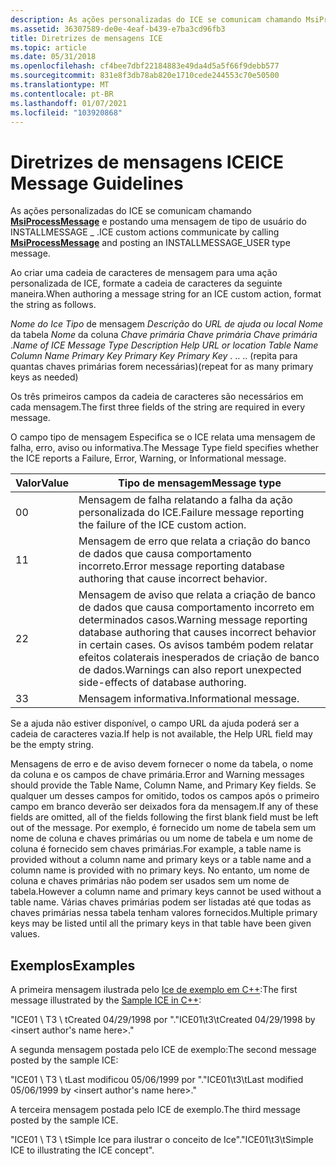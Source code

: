 ```yaml
---
description: As ações personalizadas do ICE se comunicam chamando MsiProcessMessage e postando uma mensagem de tipo de usuário do INSTALLMESSAGE \_ .
ms.assetid: 36307589-de0e-4eaf-b439-e7ba3cd96fb3
title: Diretrizes de mensagens ICE
ms.topic: article
ms.date: 05/31/2018
ms.openlocfilehash: cf4bee7dbf22184883e49da4d5a5f66f9debb577
ms.sourcegitcommit: 831e8f3db78ab820e1710cede244553c70e50500
ms.translationtype: MT
ms.contentlocale: pt-BR
ms.lasthandoff: 01/07/2021
ms.locfileid: "103920868"
---
```

# <a name="ice-message-guidelines"></a><span data-ttu-id="6bf16-103">Diretrizes de mensagens ICE</span><span class="sxs-lookup"><span data-stu-id="6bf16-103">ICE Message Guidelines</span></span>

<span data-ttu-id="6bf16-104">As ações personalizadas do ICE se comunicam chamando [**MsiProcessMessage**](/windows/desktop/api/Msiquery/nf-msiquery-msiprocessmessage) e postando uma mensagem de tipo de usuário do INSTALLMESSAGE \_ .</span><span class="sxs-lookup"><span data-stu-id="6bf16-104">ICE custom actions communicate by calling [**MsiProcessMessage**](/windows/desktop/api/Msiquery/nf-msiquery-msiprocessmessage) and posting an INSTALLMESSAGE\_USER type message.</span></span>

<span data-ttu-id="6bf16-105">Ao criar uma cadeia de caracteres de mensagem para uma ação personalizada de ICE, formate a cadeia de caracteres da seguinte maneira.</span><span class="sxs-lookup"><span data-stu-id="6bf16-105">When authoring a message string for an ICE custom action, format the string as follows.</span></span>

<span data-ttu-id="6bf16-106">*Nome do Ice* <tab> *Tipo* <tab> de mensagem *Descrição* <tab> do *URL de ajuda ou local* <tab> *Nome* <tab> da tabela *Nome* <tab> da coluna *Chave primária* <tab> *Chave primária* <tab> *Chave primária* .</span><span class="sxs-lookup"><span data-stu-id="6bf16-106">*Name of ICE* <tab> *Message Type* <tab> *Description* <tab> *Help URL or location* <tab> *Table Name* <tab> *Column Name* <tab> *Primary Key* <tab> *Primary Key* <tab> *Primary Key* .</span></span> <span data-ttu-id="6bf16-107">.</span><span class="sxs-lookup"><span data-stu-id="6bf16-107">.</span></span> <span data-ttu-id="6bf16-108">.</span><span class="sxs-lookup"><span data-stu-id="6bf16-108">.</span></span> <span data-ttu-id="6bf16-109">(repita para quantas chaves primárias forem necessárias)</span><span class="sxs-lookup"><span data-stu-id="6bf16-109">(repeat for as many primary keys as needed)</span></span>

<span data-ttu-id="6bf16-110">Os três primeiros campos da cadeia de caracteres são necessários em cada mensagem.</span><span class="sxs-lookup"><span data-stu-id="6bf16-110">The first three fields of the string are required in every message.</span></span>

<span data-ttu-id="6bf16-111">O campo tipo de mensagem Especifica se o ICE relata uma mensagem de falha, erro, aviso ou informativa.</span><span class="sxs-lookup"><span data-stu-id="6bf16-111">The Message Type field specifies whether the ICE reports a Failure, Error, Warning, or Informational message.</span></span>



| <span data-ttu-id="6bf16-112">Valor</span><span class="sxs-lookup"><span data-stu-id="6bf16-112">Value</span></span> | <span data-ttu-id="6bf16-113">Tipo de mensagem</span><span class="sxs-lookup"><span data-stu-id="6bf16-113">Message type</span></span>                                                                                                                                                          |
|-------|-----------------------------------------------------------------------------------------------------------------------------------------------------------------------|
| <span data-ttu-id="6bf16-114">0</span><span class="sxs-lookup"><span data-stu-id="6bf16-114">0</span></span>     | <span data-ttu-id="6bf16-115">Mensagem de falha relatando a falha da ação personalizada do ICE.</span><span class="sxs-lookup"><span data-stu-id="6bf16-115">Failure message reporting the failure of the ICE custom action.</span></span>                                                                                                       |
| <span data-ttu-id="6bf16-116">1</span><span class="sxs-lookup"><span data-stu-id="6bf16-116">1</span></span>     | <span data-ttu-id="6bf16-117">Mensagem de erro que relata a criação do banco de dados que causa comportamento incorreto.</span><span class="sxs-lookup"><span data-stu-id="6bf16-117">Error message reporting database authoring that cause incorrect behavior.</span></span>                                                                                             |
| <span data-ttu-id="6bf16-118">2</span><span class="sxs-lookup"><span data-stu-id="6bf16-118">2</span></span>     | <span data-ttu-id="6bf16-119">Mensagem de aviso que relata a criação de banco de dados que causa comportamento incorreto em determinados casos.</span><span class="sxs-lookup"><span data-stu-id="6bf16-119">Warning message reporting database authoring that causes incorrect behavior in certain cases.</span></span> <span data-ttu-id="6bf16-120">Os avisos também podem relatar efeitos colaterais inesperados de criação de banco de dados.</span><span class="sxs-lookup"><span data-stu-id="6bf16-120">Warnings can also report unexpected side-effects of database authoring.</span></span> |
| <span data-ttu-id="6bf16-121">3</span><span class="sxs-lookup"><span data-stu-id="6bf16-121">3</span></span>     | <span data-ttu-id="6bf16-122">Mensagem informativa.</span><span class="sxs-lookup"><span data-stu-id="6bf16-122">Informational message.</span></span>                                                                                                                                                |



 

<span data-ttu-id="6bf16-123">Se a ajuda não estiver disponível, o campo URL da ajuda poderá ser a cadeia de caracteres vazia.</span><span class="sxs-lookup"><span data-stu-id="6bf16-123">If help is not available, the Help URL field may be the empty string.</span></span>

<span data-ttu-id="6bf16-124">Mensagens de erro e de aviso devem fornecer o nome da tabela, o nome da coluna e os campos de chave primária.</span><span class="sxs-lookup"><span data-stu-id="6bf16-124">Error and Warning messages should provide the Table Name, Column Name, and Primary Key fields.</span></span> <span data-ttu-id="6bf16-125">Se qualquer um desses campos for omitido, todos os campos após o primeiro campo em branco deverão ser deixados fora da mensagem.</span><span class="sxs-lookup"><span data-stu-id="6bf16-125">If any of these fields are omitted, all of the fields following the first blank field must be left out of the message.</span></span> <span data-ttu-id="6bf16-126">Por exemplo, é fornecido um nome de tabela sem um nome de coluna e chaves primárias ou um nome de tabela e um nome de coluna é fornecido sem chaves primárias.</span><span class="sxs-lookup"><span data-stu-id="6bf16-126">For example, a table name is provided without a column name and primary keys or a table name and a column name is provided with no primary keys.</span></span> <span data-ttu-id="6bf16-127">No entanto, um nome de coluna e chaves primárias não podem ser usados sem um nome de tabela.</span><span class="sxs-lookup"><span data-stu-id="6bf16-127">However a column name and primary keys cannot be used without a table name.</span></span> <span data-ttu-id="6bf16-128">Várias chaves primárias podem ser listadas até que todas as chaves primárias nessa tabela tenham valores fornecidos.</span><span class="sxs-lookup"><span data-stu-id="6bf16-128">Multiple primary keys may be listed until all the primary keys in that table have been given values.</span></span>

## <a name="examples"></a><span data-ttu-id="6bf16-129">Exemplos</span><span class="sxs-lookup"><span data-stu-id="6bf16-129">Examples</span></span>

<span data-ttu-id="6bf16-130">A primeira mensagem ilustrada pelo [Ice de exemplo em C++](sample-ice-in-c-.md):</span><span class="sxs-lookup"><span data-stu-id="6bf16-130">The first message illustrated by the [Sample ICE in C++](sample-ice-in-c-.md):</span></span>

<span data-ttu-id="6bf16-131">"ICE01 \\ T3 \\ tCreated 04/29/1998 por <inserir nome do autor aqui>".</span><span class="sxs-lookup"><span data-stu-id="6bf16-131">"ICE01\\t3\\tCreated 04/29/1998 by <insert author's name here>."</span></span>

<span data-ttu-id="6bf16-132">A segunda mensagem postada pelo ICE de exemplo:</span><span class="sxs-lookup"><span data-stu-id="6bf16-132">The second message posted by the sample ICE:</span></span>

<span data-ttu-id="6bf16-133">"ICE01 \\ T3 \\ tLast modificou 05/06/1999 por <inserir nome do autor aqui>".</span><span class="sxs-lookup"><span data-stu-id="6bf16-133">"ICE01\\t3\\tLast modified 05/06/1999 by <insert author's name here>."</span></span>

<span data-ttu-id="6bf16-134">A terceira mensagem postada pelo ICE de exemplo.</span><span class="sxs-lookup"><span data-stu-id="6bf16-134">The third message posted by the sample ICE.</span></span>

<span data-ttu-id="6bf16-135">"ICE01 \\ T3 \\ tSimple Ice para ilustrar o conceito de Ice".</span><span class="sxs-lookup"><span data-stu-id="6bf16-135">"ICE01\\t3\\tSimple ICE to illustrating the ICE concept".</span></span>

 

 



